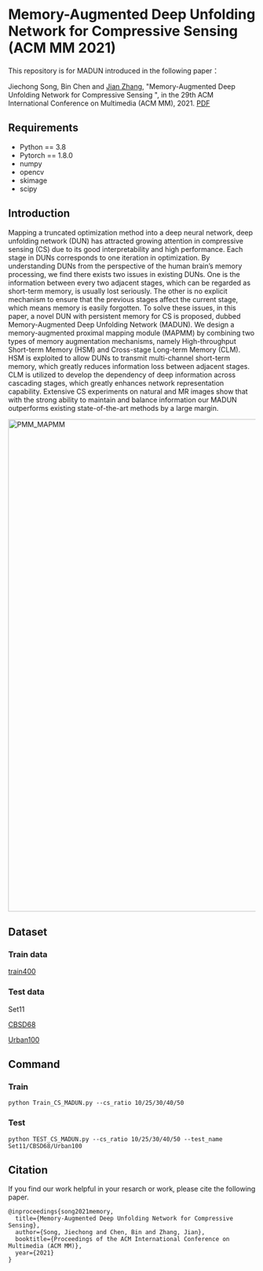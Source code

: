 # Memory-Augmented Deep Unfolding Network for Compressive Sensing (ACM MM 2021)
This repository is for MADUN introduced in the following paper：

Jiechong Song, Bin Chen and [Jian Zhang](http://jianzhang.tech/), "Memory-Augmented Deep Unfolding Network for Compressive Sensing ", in the 29th ACM International Conference on Multimedia (ACM MM), 2021. [PDF](https://arxiv.org/abs/2110.09766)

## Requirements

- Python == 3.8
- Pytorch == 1.8.0
- numpy
- opencv
- skimage
- scipy

## Introduction

Mapping a truncated optimization method into a deep neural network, deep unfolding network (DUN) has attracted growing attention in compressive sensing (CS) due to its good interpretability and high performance. Each stage in DUNs corresponds to one iteration in optimization. By understanding DUNs from the perspective of the human brain’s memory processing, we find there exists two issues in existing DUNs. One is the information between every two adjacent stages, which can be regarded as short-term memory, is usually lost seriously. The other is no explicit mechanism to ensure that the previous stages affect the current stage, which means memory is easily forgotten. To solve these issues, in this paper, a novel DUN with persistent memory for CS is proposed, dubbed Memory-Augmented Deep Unfolding Network (MADUN). We design a memory-augmented proximal mapping module (MAPMM) by combining two types of memory augmentation mechanisms, namely High-throughput Short-term Memory (HSM) and Cross-stage Long-term Memory (CLM). HSM is exploited to allow DUNs to transmit multi-channel short-term memory, which greatly reduces information loss between adjacent stages. CLM is utilized to develop the dependency of deep information across cascading stages, which greatly enhances network representation capability. Extensive CS experiments on natural and MR images show that with the strong ability to maintain and balance information our MADUN outperforms existing state-of-the-art methods by a large margin. 

<img width="1001" alt="PMM_MAPMM" src="https://user-images.githubusercontent.com/62560218/161186801-95d503f6-f2fa-4dcc-8c60-fc80aab65079.png">


## Dataset

### Train data

[train400](https://drive.google.com/file/d/15FatS3wYupcoJq44jxwkm6Kdr0rATPd0/view?usp=sharing)

### Test data

Set11

[CBSD68](https://drive.google.com/file/d/1Q_tcV0d8bPU5g0lNhVSZXLFw0whFl8Nt/view?usp=sharing)

[Urban100](https://drive.google.com/file/d/1cmYjEJlR2S6cqrPq8oQm3tF9lO2sU0gV/view?usp=sharing)

## Command

### Train

`python Train_CS_MADUN.py --cs_ratio 10/25/30/40/50                  ` 

### Test

`python TEST_CS_MADUN.py --cs_ratio 10/25/30/40/50 --test_name Set11/CBSD68/Urban100`

## Citation

If you find our work helpful in your resarch or work, please cite the following paper.

```
@inproceedings{song2021memory,
  title={Memory-Augmented Deep Unfolding Network for Compressive Sensing},
  author={Song, Jiechong and Chen, Bin and Zhang, Jian},
  booktitle={Proceedings of the ACM International Conference on Multimedia (ACM MM)},
  year={2021}
}
```
